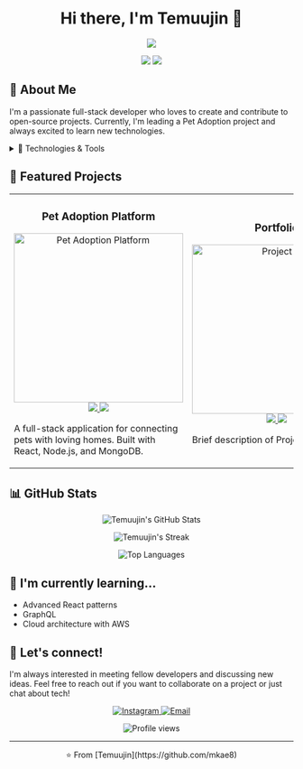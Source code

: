 <h1 align="center">Hi there, I'm Temuujin 👋</h1>

<p align="center">
  <img src="https://readme-typing-svg.herokuapp.com/?lines=Full-stack+Developer;Open+Source+Enthusiast;Always+learning+new+things&font=Fira%20Code&center=true&width=380&height=50">
</p>

<p align="center">
  <a href="mailto:mkae.dev@gmail.com"><img src="https://img.shields.io/badge/Email-mkae.dev%40gmail.com-blue?style=flat-square&logo=gmail"></a>
  <a href="https://instagram.com/mkae8"><img src="https://img.shields.io/badge/Instagram-@mkae8-red?style=flat-square&logo=instagram"></a>
</p>

## 🚀 About Me

I'm a passionate full-stack developer who loves to create and contribute to open-source projects. Currently, I'm leading a Pet Adoption project and always excited to learn new technologies.

<details>
<summary>🔧 Technologies & Tools</summary>

![JavaScript](https://img.shields.io/badge/-JavaScript-F7DF1E?style=flat-square&logo=javascript&logoColor=black)
![React](https://img.shields.io/badge/-React-61DAFB?style=flat-square&logo=react&logoColor=black)
![Node.js](https://img.shields.io/badge/-Node.js-339933?style=flat-square&logo=node.js&logoColor=white)
![MongoDB](https://img.shields.io/badge/-MongoDB-47A248?style=flat-square&logo=mongodb&logoColor=white)
![Express.js](https://img.shields.io/badge/-Express.js-000000?style=flat-square&logo=express&logoColor=white)
![Next.js](https://img.shields.io/badge/-Next.js-000000?style=flat-square&logo=next.js&logoColor=white)

</details>

## 🌟 Featured Projects

<table>
  <tr>
    <td width="50%">
      <h3 align="center">Pet Adoption Platform</h3>
      <p align="center">
        <a href="https://github.com/mkae8/pet-adoption" target="_blank">
          <img src="https://via.placeholder.com/300x200?text=Pet+Adoption+Platform" width="300" alt="Pet Adoption Platform">
        </a>
        <span> <a href="https://github.com/mkae8/pet-adoption" target="_blank">
          <img src="https://img.shields.io/badge/-Repo-000?style=flat-square&logo=github&logoColor=white">
        </a>
        <a href="https://pet-adopt-nu.vercel.app" target="_blank">
          <img src="https://img.shields.io/badge/-Demo-FF5722?style=flat-square&logo=vercel&logoColor=white">
        </a> </span>
        <p>A full-stack application for connecting pets with loving homes. Built with React, Node.js, and MongoDB.</p>
      </p>
    </td>
    <td width="50%">
      <h3 align="center">Portfolio</h3>
      <p align="center">
        <a href="https://github.com/mkae8/Temuujin-Portfolio target="_blank">
          <img src="https://via.placeholder.com/300x200?text=Project+2" width="300" alt="Project 2">
        </a>
        <span> <a href="https://github.com/mkae8/Temuujin-Portfolio" target="_blank">
          <img src="https://img.shields.io/badge/-Repo-000?style=flat-square&logo=github&logoColor=white">
        </a>
        <a href="https://temuujin-portfolio.vercel.app" target="_blank">
          <img src="https://img.shields.io/badge/-Demo-FF5722?style=flat-square&logo=vercel&logoColor=white">
        </a> </span>
        <p>Brief description of Project 2.</p>
      </p>
    </td>
  </tr>
</table>

## 📊 GitHub Stats

<p align="center">
  <img src="https://github-readme-stats.vercel.app/api?username=mkae8&show_icons=true&theme=radical" alt="Temuujin's GitHub Stats" />
</p>

<p align="center">
  <img src="https://github-readme-streak-stats.herokuapp.com/?user=mkae8&theme=radical" alt="Temuujin's Streak" />
</p>

<p align="center">
  <img src="https://github-readme-stats.vercel.app/api/top-langs/?username=mkae8&layout=compact&theme=radical" alt="Top Languages" />
</p>

## 🌱 I'm currently learning...

- Advanced React patterns
- GraphQL
- Cloud architecture with AWS

## 💬 Let's connect!

I'm always interested in meeting fellow developers and discussing new ideas. Feel free to reach out if you want to collaborate on a project or just chat about tech!

<p align="center">
  <a href="https://instagram.com/mkae8">
    <img src="https://img.shields.io/badge/-Instagram-E4405F?style=for-the-badge&logo=instagram&logoColor=white" alt="Instagram" />
  </a>
  <a href="mailto:mkae.dev@gmail.com">
    <img src="https://img.shields.io/badge/-Email-D14836?style=for-the-badge&logo=gmail&logoColor=white" alt="Email" />
  </a>
</p>

<p align="center">
  <img src="https://komarev.com/ghpvc/?username=mkae8&color=blueviolet&style=flat-square&label=Profile+Views" alt="Profile views" />
</p>

---

<p align="center">⭐️ From [Temuujin](https://github.com/mkae8)</p>

